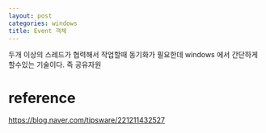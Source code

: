 ```yaml
---
layout: post
categories: windows
title: Event 객체 
---
```

두개 이상의 스레드가 협력해서 작업할때 동기화가 필요한데 windows 에서 간단하게 할수있는 기술이다. 즉 공유자원

# reference 
https://blog.naver.com/tipsware/221211432527